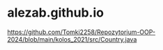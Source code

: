 # alezab.github.io

https://github.com/Tomki2258/Repozytorium-OOP-2024/blob/main/kolos_2021/src/Country.java
